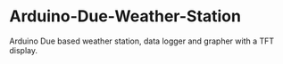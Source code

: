 # Arduino-Due-Weather-Station
Arduino Due based weather station, data logger and grapher with a TFT display. 
